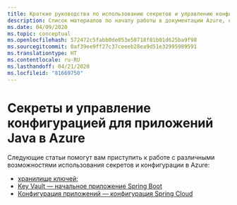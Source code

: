 ```yaml
---
title: Краткие руководства по использованию секретов и управлению конфигурацией для приложений Java в Azure
description: Список материалов по началу работы в документации Azure, касающейся секретов и управления конфигурацией для приложений Java.
ms.date: 04/09/2020
ms.topic: conceptual
ms.openlocfilehash: 572472c5fabb0de053e50718f81b01d625ba9f98
ms.sourcegitcommit: 0af39ee9ff27c37ceeeb28ea9d51e32995989591
ms.translationtype: HT
ms.contentlocale: ru-RU
ms.lasthandoff: 04/21/2020
ms.locfileid: "81669750"
---
```

# <a name="secrets-and-configuration-management-for-java-apps-on-azure"></a>Секреты и управление конфигурацией для приложений Java в Azure

Следующие статьи помогут вам приступить к работе с различными возможностями использования секретов и конфигурации в Azure:

- [хранилище ключей;](/azure/key-vault/quick-create-java)
- [Key Vault — начальное приложение Spring Boot](/azure/developer/java/spring-framework/configure-spring-boot-starter-java-app-with-azure-key-vault)
- [Конфигурация приложений — конфигурация Spring Cloud](/azure/azure-app-configuration/quickstart-java-spring-app)
